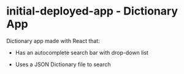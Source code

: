 # initial-deployed-app - Dictionary App

Dictionary app made with React that:

* Has an autocomplete search bar with drop-down list

* Uses a JSON Dictionary file to search

